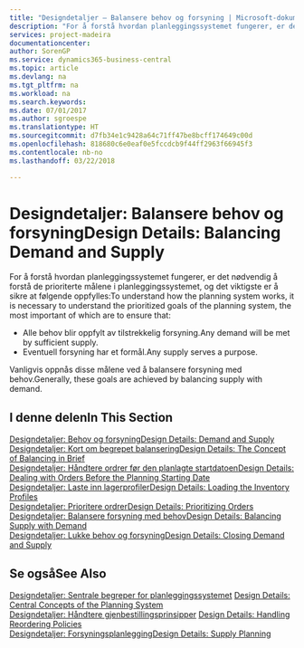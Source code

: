```yaml
---
title: "Designdetaljer – Balansere behov og forsyning | Microsoft-dokumentasjon"
description: "For å forstå hvordan planleggingssystemet fungerer, er det nødvendig å forstå de prioriterte målene i planleggingssystemet, og det viktigste er å sikre at behov oppfylles med tilstrekkelig forsyning og at eventuell forsyning har et formål."
services: project-madeira
documentationcenter: 
author: SorenGP
ms.service: dynamics365-business-central
ms.topic: article
ms.devlang: na
ms.tgt_pltfrm: na
ms.workload: na
ms.search.keywords: 
ms.date: 07/01/2017
ms.author: sgroespe
ms.translationtype: HT
ms.sourcegitcommit: d7fb34e1c9428a64c71ff47be8bcff174649c00d
ms.openlocfilehash: 818680c6e0eaf0e5fccdcb9f44ff2963f66945f3
ms.contentlocale: nb-no
ms.lasthandoff: 03/22/2018

---
```

# <a name="design-details-balancing-demand-and-supply"></a><span data-ttu-id="23720-103">Designdetaljer: Balansere behov og forsyning</span><span class="sxs-lookup"><span data-stu-id="23720-103">Design Details: Balancing Demand and Supply</span></span>
<span data-ttu-id="23720-104">For å forstå hvordan planleggingssystemet fungerer, er det nødvendig å forstå de prioriterte målene i planleggingssystemet, og det viktigste er å sikre at følgende oppfylles:</span><span class="sxs-lookup"><span data-stu-id="23720-104">To understand how the planning system works, it is necessary to understand the prioritized goals of the planning system, the most important of which are to ensure that:</span></span>  

- <span data-ttu-id="23720-105">Alle behov blir oppfylt av tilstrekkelig forsyning.</span><span class="sxs-lookup"><span data-stu-id="23720-105">Any demand will be met by sufficient supply.</span></span>  
- <span data-ttu-id="23720-106">Eventuell forsyning har et formål.</span><span class="sxs-lookup"><span data-stu-id="23720-106">Any supply serves a purpose.</span></span>  

 <span data-ttu-id="23720-107">Vanligvis oppnås disse målene ved å balansere forsyning med behov.</span><span class="sxs-lookup"><span data-stu-id="23720-107">Generally, these goals are achieved by balancing supply with demand.</span></span>  

## <a name="in-this-section"></a><span data-ttu-id="23720-108">I denne delen</span><span class="sxs-lookup"><span data-stu-id="23720-108">In This Section</span></span>  
[<span data-ttu-id="23720-109">Designdetaljer: Behov og forsyning</span><span class="sxs-lookup"><span data-stu-id="23720-109">Design Details: Demand and Supply</span></span>](design-details-demand-and-supply.md)  
[<span data-ttu-id="23720-110">Designdetaljer: Kort om begrepet balansering</span><span class="sxs-lookup"><span data-stu-id="23720-110">Design Details: The Concept of Balancing in Brief</span></span>](design-details-the-concept-of-balancing-in-brief.md)  
[<span data-ttu-id="23720-111">Designdetaljer: Håndtere ordrer før den planlagte startdatoen</span><span class="sxs-lookup"><span data-stu-id="23720-111">Design Details: Dealing with Orders Before the Planning Starting Date</span></span>](design-details-dealing-with-orders-before-the-planning-starting-date.md)  
[<span data-ttu-id="23720-112">Designdetaljer: Laste inn lagerprofiler</span><span class="sxs-lookup"><span data-stu-id="23720-112">Design Details: Loading the Inventory Profiles</span></span>](design-details-loading-the-inventory-profiles.md)  
[<span data-ttu-id="23720-113">Designdetaljer: Prioritere ordrer</span><span class="sxs-lookup"><span data-stu-id="23720-113">Design Details: Prioritizing Orders</span></span>](design-details-prioritizing-orders.md)  
[<span data-ttu-id="23720-114">Designdetaljer: Balansere forsyning med behov</span><span class="sxs-lookup"><span data-stu-id="23720-114">Design Details: Balancing Supply with Demand</span></span>](design-details-balancing-supply-with-demand.md)  
[<span data-ttu-id="23720-115">Designdetaljer: Lukke behov og forsyning</span><span class="sxs-lookup"><span data-stu-id="23720-115">Design Details: Closing Demand and Supply</span></span>](design-details-closing-demand-and-supply.md)  

## <a name="see-also"></a><span data-ttu-id="23720-116">Se også</span><span class="sxs-lookup"><span data-stu-id="23720-116">See Also</span></span>  
 <span data-ttu-id="23720-117">[Designdetaljer: Sentrale begreper for planleggingssystemet](design-details-central-concepts-of-the-planning-system.md) </span><span class="sxs-lookup"><span data-stu-id="23720-117">[Design Details: Central Concepts of the Planning System](design-details-central-concepts-of-the-planning-system.md) </span></span>  
 <span data-ttu-id="23720-118">[Designdetaljer: Håndtere gjenbestillingsprinsipper](design-details-handling-reordering-policies.md) </span><span class="sxs-lookup"><span data-stu-id="23720-118">[Design Details: Handling Reordering Policies](design-details-handling-reordering-policies.md) </span></span>  
 [<span data-ttu-id="23720-119">Designdetaljer: Forsyningsplanlegging</span><span class="sxs-lookup"><span data-stu-id="23720-119">Design Details: Supply Planning</span></span>](design-details-supply-planning.md)

